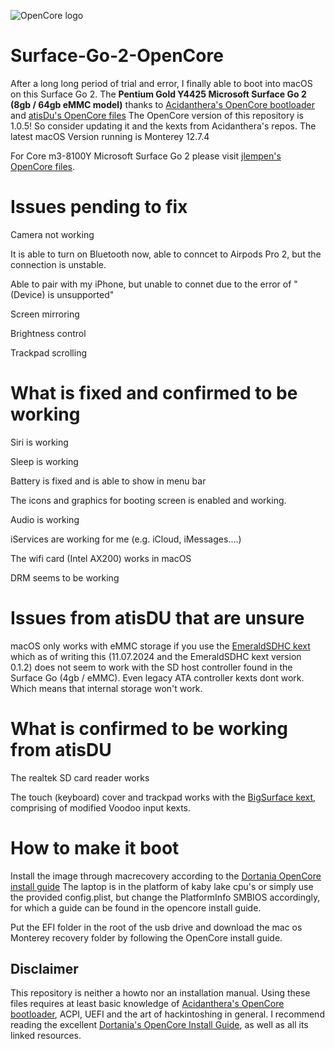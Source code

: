 ![OpenCore logo](https://github.com/acidanthera/OpenCorePkg/raw/master/Docs/Logos/OpenCore_with_text_Small.png)

# Surface-Go-2-OpenCore
After a long long period of trial and error, I finally able to boot into macOS on this Surface Go 2. 
The **Pentium Gold Y4425 Microsoft Surface Go 2 (8gb / 64gb eMMC model)**  thanks to [Acidanthera's OpenCore bootloader](https://github.com/acidanthera/OpenCorePkg) and [atisDu's OpenCore files](https://github.com/atisDu/Surface_go_opencore) The OpenCore version of this repository is 1.0.5! So consider updating it and the kexts from Acidanthera's  repos.
The latest macOS Version running is Monterey 12.7.4 

For Core m3-8100Y Microsoft Surface Go 2 please visit [jlempen's OpenCore files](https://github.com/jlempen/Surface-Go-2-OpenCore).

# Issues pending to fix
Camera not working

It is able to turn on Bluetooth now, able to conncet to Airpods Pro 2, but the connection is unstable.

Able to pair with my iPhone, but unable to connet due to the error of " (Device) is unsupported"

Screen mirroring

Brightness control

Trackpad scrolling

# What is fixed and confirmed to be working
Siri is working

Sleep is working

Battery is fixed and is able to show in menu bar

The icons and graphics for booting screen is enabled and working.

Audio is working

iServices are working for me (e.g. iCloud, iMessages....)

The wifi card (Intel AX200) works in macOS

DRM seems to be working

# Issues from atisDU that are unsure
macOS only works with eMMC storage if you use the [EmeraldSDHC kext](https://github.com/acidanthera/EmeraldSDHC) which as of writing this (11.07.2024 and the EmeraldSDHC kext version 0.1.2) does not seem to work with the SD host controller found in
the Surface Go (4gb / eMMC). Even legacy ATA controller kexts dont work. Which means that internal storage won't work.

# What is confirmed to be working from atisDU
The realtek SD card reader works

The touch (keyboard) cover and trackpad works with the [BigSurface kext](https://github.com/Xiashangning/BigSurface), comprising of modified Voodoo input kexts.

# How to make it boot
Install the image through macrecovery according to the [Dortania OpenCore install guide](https://dortania.github.io/OpenCore-Install-Guide/) 
The laptop is in the platform of kaby lake cpu's or simply use the provided config.plist, but change the PlatformInfo SMBIOS accordingly, for which a guide can be found in 
the opencore install guide.

Put the EFI folder in the root of the usb drive and download the mac os Monterey recovery folder by following the OpenCore install guide.


## Disclaimer
This repository is neither a howto nor an installation manual. Using these files requires at least basic knowledge of [Acidanthera's OpenCore bootloader](https://github.com/acidanthera/OpenCorePkg), ACPI, UEFI and the art of hackintoshing in general. I recommend reading the excellent [Dortania's OpenCore Install Guide](https://dortania.github.io/OpenCore-Install-Guide), as well as all its linked resources.
